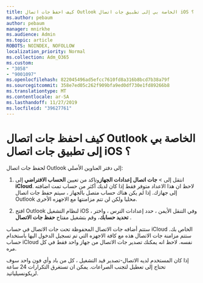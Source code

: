 ```yaml
---
title: كيف احفظ جات اتصال Outlook الخاصة بي إلى تطبيق جات اتصال iOS ؟
ms.author: pebaum
author: pebaum
manager: mnirkhe
ms.audience: Admin
ms.topic: article
ROBOTS: NOINDEX, NOFOLLOW
localization_priority: Normal
ms.collection: Adm_O365
ms.custom:
- "3058"
- "9001097"
ms.openlocfilehash: 822045496ad5efcc7610fd8a316b8bcd7b38a79f
ms.sourcegitcommit: 358e7ed05c262f909bfa9ed0df730e1fd89266b8
ms.translationtype: MT
ms.contentlocale: ar-SA
ms.lasthandoff: 11/27/2019
ms.locfileid: "39627761"
---
```

# <a name="how-do-i-save-my-outlook-contacts-to-my-ios-contacts-app"></a>كيف احفظ جات اتصال Outlook الخاصة بي إلى تطبيق جات اتصال iOS ؟

لحفظ جات اتصال Outlook إلى دفتر العناوين الأصلي:
 
1. انتقل إلى > **جات اتصال** **إعدادات الجهاز**وتاكد من تعيين **الحساب الافتراضي** إلى **iCloud**. لاحظ ان هذا الاعداد متوفر فقط إذا كان لديك أكثر من حساب تمت اضافته إلى جهازك. إذا لم يكن هناك حساب متصل بالجهاز ، سيتم حفظ جات اتصال Outlook محليا ولكن لن تتم مزامنتها مع الاجهزه الأخرى.
 
2. افتح Outlook لنظام التشغيل iOS ، وفي التنقل الأيمن ، حدد إعدادات الترس ، واختر **تحديد حسابك**، وقم بتشغيل مفتاح **حفظ جات الاتصال** .
 
ستتم أضافه جات الاتصال المحفوظة تحت جات الاتصال في حساب iCloud الخاص بك. ستتم مزامنة جات الاتصال هذه مع كافة الاجهزه التي تم تسجيل الدخول اليها باستخدام حساب iCloud نفسه. لاحظ انه يمكنك تصدير جات الاتصال من جهاز واحد فقط في كل مره.
 
إذا كان المستخدم لديه الاتصال-تصدير قيد التشغيل ، كل من باد وأي فون واحد سوف تحتاج إلى تعطيل لتجنب الصراعات. يمكن ان تستغرق التكرارات 24 ساعة لريكونسيلياتيد.